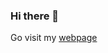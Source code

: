 ### Hi there 👋

Go visit my <a href="https://iamwolfo.github.io">webpage</a>

<!--
**iamWolfo/iamWolfo** is a ✨ _special_ ✨ repository because its `README.md` (this file) appears on your GitHub profile.
